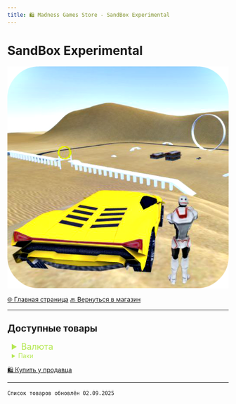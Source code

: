 ```yaml
---
title: 🛍️ Madness Games Store - SandBox Experimental
---
```


<link rel="stylesheet" href="css/style.css">

# SandBox Experimental

![MGSsbelogo](https://github.com/GamzeeChert/gamzeechert.github.io/blob/main/_madnessgamesstore%2F_pictures%2FMGSsbelogo.png?raw=true)

<a href="./index.html" class="button-link">🌐 Главная страница</a>
<a href="./MGSMain.html" class="button-link">🔙 Вернуться в магазин</a>

- - - - -

## Доступные товары

<details>
  <summary style="padding-left: 10px; color: #b5e853; font-size: 20px;">Валюта</summary>
  <details>
    <summary style="padding-left: 30px; color: #9cc648;">Монеты</summary>
    <ul>
      <li><strong>90.000 SC</strong> - 65.00 руб / 41 TGs</li>
      <li><strong>200.000 SC</strong> - 129.00 руб / 80 TGs</li>
      <li><strong>320.000 SC</strong> - 189.00 руб / 117 TGs</li>
      <li><strong>500.000 SC</strong> - 249.00 руб / 154 TGs</li>
    </ul>
  </details>
  <details>
    <summary style="padding-left: 30px; color: #9cc648;">Кристаллы</summary>
    <ul>
      <li><strong>100 CR</strong> - 65.00 руб / 41 TGs</li>
      <li><strong>300 CR</strong> - 129.00 руб / 80 TGs</li>
      <li><strong>700 CR</strong> - 189.00 руб / 117 TGs</li>
      <li><strong>1200 CR</strong> - 249.00 руб / 154 TGs</li>
    </ul>
  </details>
</details>

<details>
  <summary style="padding-left: 10px; color: #b5e853;">Паки</summary>
  <ul>
    <li><strong>Jetpack + 2 cars + AdBlock + 600.000 SC + 1500 CR</strong> - 599.00 руб / 368 TGs</li>
  </ul>
</details>

<a href="https://t.me/m/SvEAzEGNYWUy" class="button2-link">🛍️ Купить у продавца</a>

- - - - -

`Список товаров обновлён 02.09.2025`

<!-- ⏳ Временно недоступно -->